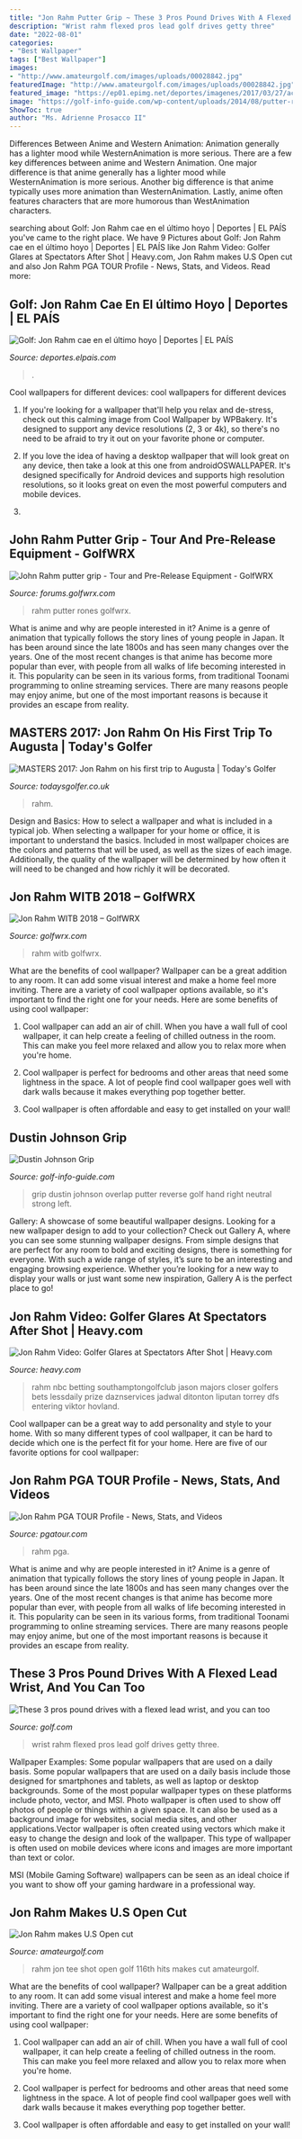 ```yaml
---
title: "Jon Rahm Putter Grip ~ These 3 Pros Pound Drives With A Flexed Lead Wrist, And You Can Too"
description: "Wrist rahm flexed pros lead golf drives getty three"
date: "2022-08-01"
categories:
- "Best Wallpaper"
tags: ["Best Wallpaper"]
images:
- "http://www.amateurgolf.com/images/uploads/00028842.jpg"
featuredImage: "http://www.amateurgolf.com/images/uploads/00028842.jpg"
featured_image: "https://ep01.epimg.net/deportes/imagenes/2017/03/27/actualidad/1490571611_530497_1490571722_noticia_normal.jpg"
image: "https://golf-info-guide.com/wp-content/uploads/2014/08/putter-revers-overlap-Alpha5.jpg"
ShowToc: true
author: "Ms. Adrienne Prosacco II"
---
```



Differences Between Anime and Western Animation: Animation generally has a lighter mood while WesternAnimation is more serious.
There are a few key differences between anime and Western Animation. One major difference is that anime generally has a lighter mood while WesternAnimation is more serious. Another big difference is that anime typically uses more animation than WesternAnimation. Lastly, anime often features characters that are more humorous than WestAnimation characters.

	

		
searching about Golf: Jon Rahm cae en el último hoyo | Deportes | EL PAÍS you've came to the right place. We have 9 Pictures about Golf: Jon Rahm cae en el último hoyo | Deportes | EL PAÍS like Jon Rahm Video: Golfer Glares at Spectators After Shot | Heavy.com, Jon Rahm makes U.S Open cut and also Jon Rahm PGA TOUR Profile - News, Stats, and Videos. Read more:
		
    
## Golf: Jon Rahm Cae En El último Hoyo | Deportes | EL PAÍS

<img loading=lazy src="https://ep01.epimg.net/deportes/imagenes/2017/03/27/actualidad/1490571611_530497_1490571722_noticia_normal.jpg" onerror="this.onerror=null;this.src='https://tse2.mm.bing.net/th?id=OIP.Qw-5BdBj5T9qLl5vrzemlgHaEi&amp;pid=15.1';" alt="Golf: Jon Rahm cae en el último hoyo | Deportes | EL PAÍS">

_Source: deportes.elpais.com_

>. 

	

Cool wallpapers for different devices:
cool wallpapers for different devices 

1. If you're looking for a wallpaper that'll help you relax and de-stress, check out this calming image from Cool Wallpaper by WPBakery. It's designed to support any device resolutions (2, 3 or 4k), so there's no need to be afraid to try it out on your favorite phone or computer.

2. If you love the idea of having a desktop wallpaper that will look great on any device, then take a look at this one from androidOSWALLPAPER. It's designed specifically for Android devices and supports high resolution resolutions, so it looks great on even the most powerful computers and mobile devices.

3.

    
## John Rahm Putter Grip - Tour And Pre-Release Equipment - GolfWRX

<img loading=lazy src="https://s3.amazonaws.com/golfwrxforums/uploads/editor/7g/tawvetfgym4l.jpg" onerror="this.onerror=null;this.src='https://tse3.mm.bing.net/th?id=OIP.AamEZldPSsZC0qfqWctZ5AHaE7&amp;pid=15.1';" alt="John Rahm putter grip - Tour and Pre-Release Equipment - GolfWRX">

_Source: forums.golfwrx.com_

>rahm putter rones golfwrx. 

	

What is anime and why are people interested in it?
Anime is a genre of animation that typically follows the story lines of young people in Japan. It has been around since the late 1800s and has seen many changes over the years. One of the most recent changes is that anime has become more popular than ever, with people from all walks of life becoming interested in it. This popularity can be seen in its various forms, from traditional Toonami programming to online streaming services. There are many reasons people may enjoy anime, but one of the most important reasons is because it provides an escape from reality.

    
## MASTERS 2017: Jon Rahm On His First Trip To Augusta | Today&#039;s Golfer

<img loading=lazy src="https://todaysgolfer-images.bauersecure.com/pagefiles/1059241/760x510/a1rahm.jpg" onerror="this.onerror=null;this.src='https://tse1.mm.bing.net/th?id=OIP.AsBvUb_XcYuwtFQ0qWfLcQHaE-&amp;pid=15.1';" alt="MASTERS 2017: Jon Rahm on his first trip to Augusta | Today&#039;s Golfer">

_Source: todaysgolfer.co.uk_

>rahm. 

	

Design and Basics: How to select a wallpaper and what is included in a typical job.
When selecting a wallpaper for your home or office, it is important to understand the basics. Included in most wallpaper choices are the colors and patterns that will be used, as well as the sizes of each image. Additionally, the quality of the wallpaper will be determined by how often it will need to be changed and how richly it will be decorated.

    
## Jon Rahm WITB 2018 – GolfWRX

<img loading=lazy src="http://wpmediars.golfwrx.com/wp-content/uploads/2018/01/bbfa5d708d0814b0d76b444e1d030934-590x354.jpg" onerror="this.onerror=null;this.src='https://tse2.mm.bing.net/th?id=OIP.3IFizabaadXS5MxGAcVuowHaEc&amp;pid=15.1';" alt="Jon Rahm WITB 2018 – GolfWRX">

_Source: golfwrx.com_

>rahm witb golfwrx. 

	

What are the benefits of cool wallpaper?
Wallpaper can be a great addition to any room. It can add some visual interest and make a home feel more inviting. There are a variety of cool wallpaper options available, so it's important to find the right one for your needs. Here are some benefits of using cool wallpaper: 
1. Cool wallpaper can add an air of chill. When you have a wall full of cool wallpaper, it can help create a feeling of chilled outness in the room. This can make you feel more relaxed and allow you to relax more when you're home. 

2. Cool wallpaper is perfect for bedrooms and other areas that need some lightness in the space. A lot of people find cool wallpaper goes well with dark walls because it makes everything pop together better. 

3. Cool wallpaper is often affordable and easy to get installed on your wall!

    
## Dustin Johnson Grip

<img loading=lazy src="https://golf-info-guide.com/wp-content/uploads/2014/08/putter-revers-overlap-Alpha5.jpg" onerror="this.onerror=null;this.src='https://tse3.mm.bing.net/th?id=OIP.2PxVSJyUnaFVPIz1CiSQXwAAAA&amp;pid=15.1';" alt="Dustin Johnson Grip">

_Source: golf-info-guide.com_

>grip dustin johnson overlap putter reverse golf hand right neutral strong left. 

	

Gallery: A showcase of some beautiful wallpaper designs.
Looking for a new wallpaper design to add to your collection? Check out Gallery A, where you can see some stunning wallpaper designs. From simple designs that are perfect for any room to bold and exciting designs, there is something for everyone. With such a wide range of styles, it’s sure to be an interesting and engaging browsing experience. Whether you’re looking for a new way to display your walls or just want some new inspiration, Gallery A is the perfect place to go!





	
	
    
## Jon Rahm Video: Golfer Glares At Spectators After Shot | Heavy.com

<img loading=lazy src="https://heavy.com/wp-content/uploads/2019/10/jon-rahm-e1570240422599.jpg?quality=65&amp;strip=all" onerror="this.onerror=null;this.src='https://tse1.mm.bing.net/th?id=OIP.LlCDJhL9E757Ko1LtRQ4UwHaEK&amp;pid=15.1';" alt="Jon Rahm Video: Golfer Glares at Spectators After Shot | Heavy.com">

_Source: heavy.com_

>rahm nbc betting southamptongolfclub jason majors closer golfers bets lessdaily prize daznservices jadwal ditonton liputan torrey dfs entering viktor hovland. 

	

Cool wallpaper can be a great way to add personality and style to your home. With so many different types of cool wallpaper, it can be hard to decide which one is the perfect fit for your home. Here are five of our favorite options for cool wallpaper: 

    
## Jon Rahm PGA TOUR Profile - News, Stats, And Videos

<img loading=lazy src="https://pga-tour-res.cloudinary.com/image/upload/c_fill,dpr_1.5,f_auto,g_face:center,h_439,q_auto,w_439/v1/pgatour/editorial/2021/06/20/rahm-18-1694-kk.jpg" onerror="this.onerror=null;this.src='https://tse1.mm.bing.net/th?id=OIP.zH7L4RloWnqt7qOS2UjAKgHaHa&amp;pid=15.1';" alt="Jon Rahm PGA TOUR Profile - News, Stats, and Videos">

_Source: pgatour.com_

>rahm pga. 

	

What is anime and why are people interested in it?
Anime is a genre of animation that typically follows the story lines of young people in Japan. It has been around since the late 1800s and has seen many changes over the years. One of the most recent changes is that anime has become more popular than ever, with people from all walks of life becoming interested in it. This popularity can be seen in its various forms, from traditional Toonami programming to online streaming services. There are many reasons people may enjoy anime, but one of the most important reasons is because it provides an escape from reality.

    
## These 3 Pros Pound Drives With A Flexed Lead Wrist, And You Can Too

<img loading=lazy src="https://golf.com/wp-content/uploads/2019/12/Rahm-flex.jpg" onerror="this.onerror=null;this.src='https://tse1.mm.bing.net/th?id=OIP.By7ty96zr68Qnu-FReMvdwHaEI&amp;pid=15.1';" alt="These 3 pros pound drives with a flexed lead wrist, and you can too">

_Source: golf.com_

>wrist rahm flexed pros lead golf drives getty three. 

	

Wallpaper Examples: Some popular wallpapers that are used on a daily basis.
Some popular wallpapers that are used on a daily basis include those designed for smartphones and tablets, as well as laptop or desktop backgrounds. Some of the most popular wallpaper types on these platforms include photo, vector, and MSI. 
Photo wallpaper is often used to show off photos of people or things within a given space. It can also be used as a background image for websites, social media sites, and other applications.Vector wallpaper is often created using vectors which make it easy to change the design and look of the wallpaper. This type of wallpaper is often used on mobile devices where icons and images are more important than text or color. 

MSI (Mobile Gaming Software) wallpapers can be seen as an ideal choice if you want to show off your gaming hardware in a professional way.

    
## Jon Rahm Makes U.S Open Cut

<img loading=lazy src="http://www.amateurgolf.com/images/uploads/00028842.jpg" onerror="this.onerror=null;this.src='https://tse2.mm.bing.net/th?id=OIP.T6-L8IFLjBog3DWR4DFtIgHaFe&amp;pid=15.1';" alt="Jon Rahm makes U.S Open cut">

_Source: amateurgolf.com_

>rahm jon tee shot open golf 116th hits makes cut amateurgolf. 

	

What are the benefits of cool wallpaper?
Wallpaper can be a great addition to any room. It can add some visual interest and make a home feel more inviting. There are a variety of cool wallpaper options available, so it's important to find the right one for your needs. Here are some benefits of using cool wallpaper: 
1. Cool wallpaper can add an air of chill. When you have a wall full of cool wallpaper, it can help create a feeling of chilled outness in the room. This can make you feel more relaxed and allow you to relax more when you're home. 

2. Cool wallpaper is perfect for bedrooms and other areas that need some lightness in the space. A lot of people find cool wallpaper goes well with dark walls because it makes everything pop together better. 

3. Cool wallpaper is often affordable and easy to get installed on your wall!

